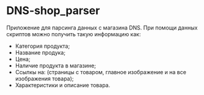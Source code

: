 #  DNS-shop_parser

Приложение для парсинга данных с магазина DNS.
При помощи данных скриптов можно получить такую информацию как: 
- Категория продукта;
- Название продука;
- Цена;
- Наличие продукта в магазине;
- Ссылкы на: (страницы с товаром, главное изображение и на все изображения товара);
- Характеристики и описание товара.
